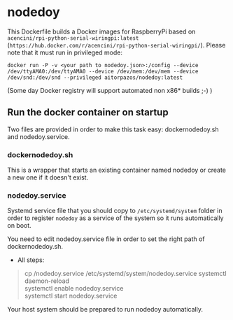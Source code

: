 

# nodedoy

This Dockerfile builds a Docker images for RaspberryPi based on `acencini/rpi-python-serial-wiringpi:latest` (`https://hub.docker.com/r/acencini/rpi-python-serial-wiringpi/`). Please note that it must run in privileged mode:

``docker run -P -v <your path to nodedoy.json>:/config --device /dev/ttyAMA0:/dev/ttyAMA0 --device /dev/mem:/dev/mem --device /dev/snd:/dev/snd --privileged aitorpazos/nodedoy:latest``

(Some day Docker registry will support automated non x86* builds ;-) )

## Run the docker container on startup

Two files are provided in order to make this task easy: dockernodedoy.sh and nodedoy.service.

### dockernodedoy.sh

This is a wrapper that starts an existing container named nodedoy or create a new one if it doesn't exist.

### nodedoy.service

Systemd service file that you should copy to `/etc/systemd/system` folder in order to
register `nodedoy` as a service of the system so it runs automatically on boot.

You need to edit nodedoy.service file in order to set the right path of dockernodedoy.sh.

* All steps:

>cp <this dir>/nodedoy.service /etc/systemd/system/nodedoy.service
>systemctl daemon-reload  
>systemctl enable nodedoy.service  
>systemctl start nodedoy.service  

Your host system should be prepared to run nodedoy automatically.


